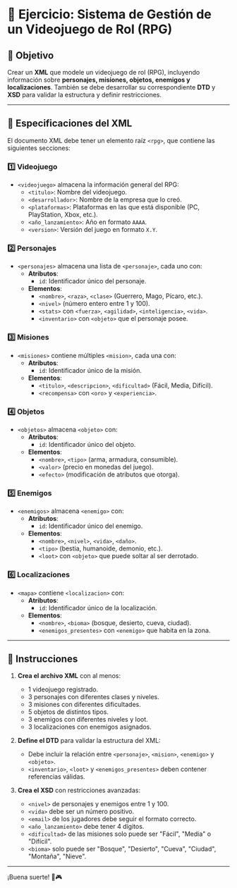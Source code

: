 
# 📌 **Ejercicio: Sistema de Gestión de un Videojuego de Rol (RPG)**

## 🎯 **Objetivo**
Crear un **XML** que modele un videojuego de rol (RPG), incluyendo información sobre **personajes, misiones, objetos, enemigos y localizaciones**. También se debe desarrollar su correspondiente **DTD** y **XSD** para validar la estructura y definir restricciones.

---

## 📖 **Especificaciones del XML**

El documento XML debe tener un elemento raíz `<rpg>`, que contiene las siguientes secciones:

### **1️⃣ Videojuego**
- `<videojuego>` almacena la información general del RPG:
  - `<titulo>`: Nombre del videojuego.
  - `<desarrollador>`: Nombre de la empresa que lo creó.
  - `<plataformas>`: Plataformas en las que está disponible (PC, PlayStation, Xbox, etc.).
  - `<año_lanzamiento>`: Año en formato `AAAA`.
  - `<version>`: Versión del juego en formato `X.Y`.

### **2️⃣ Personajes**
- `<personajes>` almacena una lista de `<personaje>`, cada uno con:
  - **Atributos**:
    - `id`: Identificador único del personaje.
  - **Elementos**:
    - `<nombre>`, `<raza>`, `<clase>` (Guerrero, Mago, Pícaro, etc.).
    - `<nivel>` (número entero entre 1 y 100).
    - `<stats>` con `<fuerza>`, `<agilidad>`, `<inteligencia>`, `<vida>`.
    - `<inventario>` con `<objeto>` que el personaje posee.

### **3️⃣ Misiones**
- `<misiones>` contiene múltiples `<mision>`, cada una con:
  - **Atributos**:
    - `id`: Identificador único de la misión.
  - **Elementos**:
    - `<titulo>`, `<descripcion>`, `<dificultad>` (Fácil, Media, Difícil).
    - `<recompensa>` con `<oro>` y `<experiencia>`.

### **4️⃣ Objetos**
- `<objetos>` almacena `<objeto>` con:
  - **Atributos**:
    - `id`: Identificador único del objeto.
  - **Elementos**:
    - `<nombre>`, `<tipo>` (arma, armadura, consumible).
    - `<valor>` (precio en monedas del juego).
    - `<efecto>` (modificación de atributos que otorga).

### **5️⃣ Enemigos**
- `<enemigos>` almacena `<enemigo>` con:
  - **Atributos**:
    - `id`: Identificador único del enemigo.
  - **Elementos**:
    - `<nombre>`, `<nivel>`, `<vida>`, `<daño>`.
    - `<tipo>` (bestia, humanoide, demonio, etc.).
    - `<loot>` con `<objeto>` que puede soltar al ser derrotado.

### **6️⃣ Localizaciones**
- `<mapa>` contiene `<localizacion>` con:
  - **Atributos**:
    - `id`: Identificador único de la localización.
  - **Elementos**:
    - `<nombre>`, `<bioma>` (bosque, desierto, cueva, ciudad).
    - `<enemigos_presentes>` con `<enemigo>` que habita en la zona.

---

## 📜 **Instrucciones**
1. **Crea el archivo XML** con al menos:
   - 1 videojuego registrado.
   - 3 personajes con diferentes clases y niveles.
   - 3 misiones con diferentes dificultades.
   - 5 objetos de distintos tipos.
   - 3 enemigos con diferentes niveles y loot.
   - 3 localizaciones con enemigos asignados.
   
2. **Define el DTD** para validar la estructura del XML:
   - Debe incluir la relación entre `<personaje>`, `<mision>`, `<enemigo>` y `<objeto>`.
   - `<inventario>`, `<loot>` y `<enemigos_presentes>` deben contener referencias válidas.

3. **Crea el XSD** con restricciones avanzadas:
   - `<nivel>` de personajes y enemigos entre 1 y 100.
   - `<vida>` debe ser un número positivo.
   - `<email>` de los jugadores debe seguir el formato correcto.
   - `<año_lanzamiento>` debe tener 4 dígitos.
   - `<dificultad>` de las misiones solo puede ser "Fácil", "Media" o "Difícil".
   - `<bioma>` solo puede ser "Bosque", "Desierto", "Cueva", "Ciudad", "Montaña", "Nieve".

---
¡Buena suerte! 🚀🎮
